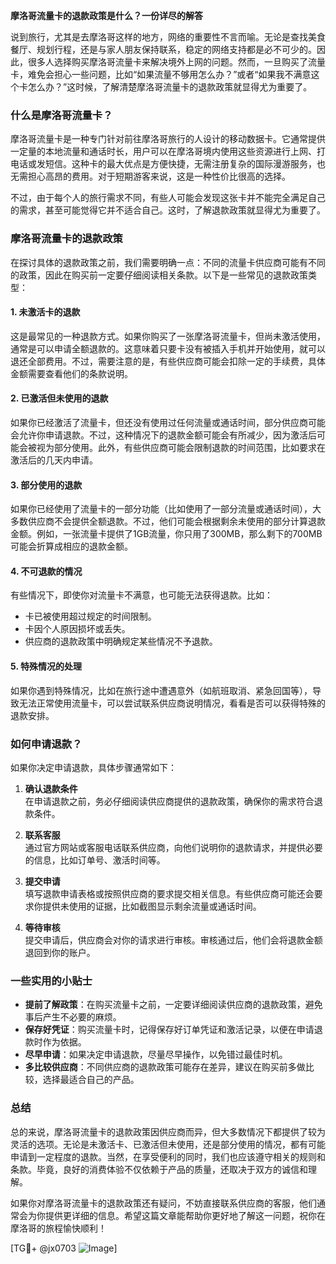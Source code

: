 **摩洛哥流量卡的退款政策是什么？一份详尽的解答**

说到旅行，尤其是去摩洛哥这样的地方，网络的重要性不言而喻。无论是查找美食餐厅、规划行程，还是与家人朋友保持联系，稳定的网络支持都是必不可少的。因此，很多人选择购买摩洛哥流量卡来解决境外上网的问题。然而，一旦购买了流量卡，难免会担心一些问题，比如“如果流量不够用怎么办？”或者“如果我不满意这个卡怎么办？”这时候，了解清楚摩洛哥流量卡的退款政策就显得尤为重要了。

### 什么是摩洛哥流量卡？

摩洛哥流量卡是一种专门针对前往摩洛哥旅行的人设计的移动数据卡。它通常提供一定量的本地流量和通话时长，用户可以在摩洛哥境内使用这些资源进行上网、打电话或发短信。这种卡的最大优点是方便快捷，无需注册复杂的国际漫游服务，也无需担心高昂的费用。对于短期游客来说，这是一种性价比很高的选择。

不过，由于每个人的旅行需求不同，有些人可能会发现这张卡并不能完全满足自己的需求，甚至可能觉得它并不适合自己。这时，了解退款政策就显得尤为重要了。

### 摩洛哥流量卡的退款政策

在探讨具体的退款政策之前，我们需要明确一点：不同的流量卡供应商可能有不同的政策，因此在购买前一定要仔细阅读相关条款。以下是一些常见的退款政策类型：

#### 1. **未激活卡的退款**
这是最常见的一种退款方式。如果你购买了一张摩洛哥流量卡，但尚未激活使用，通常是可以申请全额退款的。这意味着只要卡没有被插入手机并开始使用，就可以退还全部费用。不过，需要注意的是，有些供应商可能会扣除一定的手续费，具体金额需要查看他们的条款说明。

#### 2. **已激活但未使用的退款**
如果你已经激活了流量卡，但还没有使用过任何流量或通话时间，部分供应商可能会允许你申请退款。不过，这种情况下的退款金额可能会有所减少，因为激活后可能会被视为部分使用。此外，有些供应商可能会限制退款的时间范围，比如要求在激活后的几天内申请。

#### 3. **部分使用的退款**
如果你已经使用了流量卡的一部分功能（比如使用了一部分流量或通话时间），大多数供应商不会提供全额退款。不过，他们可能会根据剩余未使用的部分计算退款金额。例如，一张流量卡提供了1GB流量，你只用了300MB，那么剩下的700MB可能会折算成相应的退款金额。

#### 4. **不可退款的情况**
有些情况下，即使你对流量卡不满意，也可能无法获得退款。比如：
- 卡已被使用超过规定的时间限制。
- 卡因个人原因损坏或丢失。
- 供应商的退款政策中明确规定某些情况不予退款。

#### 5. **特殊情况的处理**
如果你遇到特殊情况，比如在旅行途中遭遇意外（如航班取消、紧急回国等），导致无法正常使用流量卡，可以尝试联系供应商说明情况，看看是否可以获得特殊的退款安排。

### 如何申请退款？

如果你决定申请退款，具体步骤通常如下：

1. **确认退款条件**  
   在申请退款之前，务必仔细阅读供应商提供的退款政策，确保你的需求符合退款条件。

2. **联系客服**  
   通过官方网站或客服电话联系供应商，向他们说明你的退款请求，并提供必要的信息，比如订单号、激活时间等。

3. **提交申请**  
   填写退款申请表格或按照供应商的要求提交相关信息。有些供应商可能还会要求你提供未使用的证据，比如截图显示剩余流量或通话时间。

4. **等待审核**  
   提交申请后，供应商会对你的请求进行审核。审核通过后，他们会将退款金额退回到你的账户。

### 一些实用的小贴士

- **提前了解政策**：在购买流量卡之前，一定要详细阅读供应商的退款政策，避免事后产生不必要的麻烦。
- **保存好凭证**：购买流量卡时，记得保存好订单凭证和激活记录，以便在申请退款时作为依据。
- **尽早申请**：如果决定申请退款，尽量尽早操作，以免错过最佳时机。
- **多比较供应商**：不同供应商的退款政策可能存在差异，建议在购买前多做比较，选择最适合自己的产品。

### 总结

总的来说，摩洛哥流量卡的退款政策因供应商而异，但大多数情况下都提供了较为灵活的选项。无论是未激活卡、已激活但未使用，还是部分使用的情况，都有可能申请到一定程度的退款。当然，在享受便利的同时，我们也应该遵守相关的规则和条款。毕竟，良好的消费体验不仅依赖于产品的质量，还取决于双方的诚信和理解。

如果你对摩洛哥流量卡的退款政策还有疑问，不妨直接联系供应商的客服，他们通常会为你提供更详细的信息。希望这篇文章能帮助你更好地了解这一问题，祝你在摩洛哥的旅程愉快顺利！

[TG💪+ @jx0703 ![Image](https://github.com/user-attachments/assets/dbca1d08-cadb-493c-b0ec-ad6f7a83f270)]